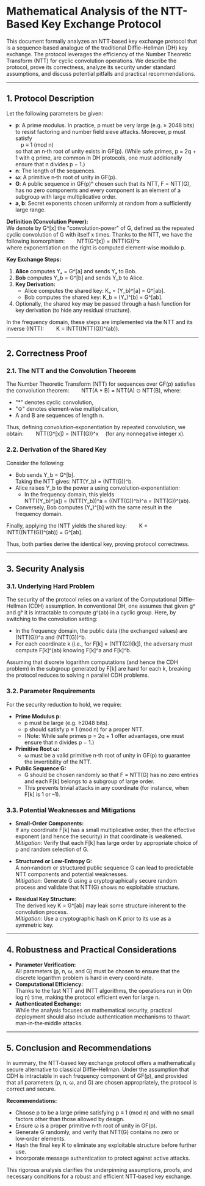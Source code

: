 # Mathematical Analysis of the NTT-Based Key Exchange Protocol

This document formally analyzes an NTT‑based key exchange protocol that is a sequence‑based analogue of the traditional Diffie–Hellman (DH) key exchange. The protocol leverages the efficiency of the Number Theoretic Transform (NTT) for cyclic convolution operations. We describe the protocol, prove its correctness, analyze its security under standard assumptions, and discuss potential pitfalls and practical recommendations.

---

## 1. Protocol Description

Let the following parameters be given:
- **p**: A prime modulus. In practice, p must be very large (e.g. ≥ 2048 bits) to resist factoring and number field sieve attacks. Moreover, p must satisfy  
  p ≡ 1 (mod n)  
  so that an n‑th root of unity exists in GF(p). (While safe primes, p = 2q + 1 with q prime, are common in DH protocols, one must additionally ensure that n divides p − 1.)
- **n**: The length of the sequences.
- **ω**: A primitive n‑th root of unity in GF(p).
- **G**: A public sequence in GF(p)ⁿ chosen such that its NTT, F = NTT(G), has no zero components and every component is an element of a subgroup with large multiplicative order.
- **a, b**: Secret exponents chosen uniformly at random from a sufficiently large range.

**Definition (Convolution Power):**  
We denote by G^[x] the "convolution‑power" of G, defined as the repeated cyclic convolution of G with itself x times. Thanks to the NTT, we have the following isomorphism:
  NTT(G^[x]) = (NTT(G))^x  
where exponentiation on the right is computed element‑wise modulo p.

**Key Exchange Steps:**
1. **Alice** computes Yₐ = G^[a] and sends Yₐ to Bob.
2. **Bob** computes Y_b = G^[b] and sends Y_b to Alice.
3. **Key Derivation:**  
   - Alice computes the shared key: Kₐ = (Y_b)^[a] = G^[ab].  
   - Bob computes the shared key: K_b = (Yₐ)^[b] = G^[ab].
4. Optionally, the shared key may be passed through a hash function for key derivation (to hide any residual structure).

In the frequency domain, these steps are implemented via the NTT and its inverse (INTT):
  K = INTT((NTT(G))^(ab)).

---

## 2. Correctness Proof

### 2.1. The NTT and the Convolution Theorem

The Number Theoretic Transform (NTT) for sequences over GF(p) satisfies the convolution theorem:
  NTT(A * B) = NTT(A) ⊙ NTT(B),
where:
- "*" denotes cyclic convolution,
- "⊙" denotes element‑wise multiplication,
- A and B are sequences of length n.

Thus, defining convolution‑exponentiation by repeated convolution, we obtain:
  NTT(G^[x]) = (NTT(G))^x  (for any nonnegative integer x).

### 2.2. Derivation of the Shared Key

Consider the following:
- Bob sends Y_b = G^[b].  
  Taking the NTT gives: NTT(Y_b) = (NTT(G))^b.
- Alice raises Y_b to the power a using convolution‑exponentiation:
  - In the frequency domain, this yields  
    NTT((Y_b)^[a]) = (NTT(Y_b))^a = ((NTT(G))^b)^a = (NTT(G))^(ab).
- Conversely, Bob computes (Yₐ)^[b] with the same result in the frequency domain.

Finally, applying the INTT yields the shared key:
  K = INTT((NTT(G))^(ab)) = G^[ab].

Thus, both parties derive the identical key, proving protocol correctness.

---

## 3. Security Analysis

### 3.1. Underlying Hard Problem

The security of the protocol relies on a variant of the Computational Diffie–Hellman (CDH) assumption. In conventional DH, one assumes that given gᵃ and gᵇ it is intractable to compute g^(ab) in a cyclic group. Here, by switching to the convolution setting:
- In the frequency domain, the public data (the exchanged values) are (NTT(G))^a and (NTT(G))^b.
- For each coordinate k (i.e., for F[k] = (NTT(G))[k]), the adversary must compute F[k]^(ab) knowing F[k]^a and F[k]^b.

Assuming that discrete logarithm computations (and hence the CDH problem) in the subgroup generated by F[k] are hard for each k, breaking the protocol reduces to solving n parallel CDH problems.

### 3.2. Parameter Requirements

For the security reduction to hold, we require:
- **Prime Modulus p:**  
  - p must be large (e.g. ≥2048 bits).  
  - p should satisfy p ≡ 1 (mod n) for a proper NTT.  
  - (Note: While safe primes p = 2q + 1 offer advantages, one must ensure that n divides p − 1.)
- **Primitive Root ω:**  
  - ω must be a valid primitive n‑th root of unity in GF(p) to guarantee the invertibility of the NTT.
- **Public Sequence G:**  
  - G should be chosen randomly so that F = NTT(G) has no zero entries and each F[k] belongs to a subgroup of large order.  
  - This prevents trivial attacks in any coordinate (for instance, when F[k] is 1 or –1).

### 3.3. Potential Weaknesses and Mitigations

- **Small‑Order Components:**  
  If any coordinate F[k] has a small multiplicative order, then the effective exponent (and hence the security) in that coordinate is weakened.  
  *Mitigation:* Verify that each F[k] has large order by appropriate choice of p and random selection of G.

- **Structured or Low‑Entropy G:**  
  A non‑random or structured public sequence G can lead to predictable NTT components and potential weaknesses.  
  *Mitigation:* Generate G using a cryptographically secure random process and validate that NTT(G) shows no exploitable structure.

- **Residual Key Structure:**  
  The derived key K = G^[ab] may leak some structure inherent to the convolution process.  
  *Mitigation:* Use a cryptographic hash on K prior to its use as a symmetric key.

---

## 4. Robustness and Practical Considerations

- **Parameter Verification:**  
  All parameters (p, n, ω, and G) must be chosen to ensure that the discrete logarithm problem is hard in every coordinate.  
- **Computational Efficiency:**  
  Thanks to the fast NTT and INTT algorithms, the operations run in O(n log n) time, making the protocol efficient even for large n.
- **Authenticated Exchange:**  
  While the analysis focuses on mathematical security, practical deployment should also include authentication mechanisms to thwart man‑in‑the‑middle attacks.

---

## 5. Conclusion and Recommendations

In summary, the NTT‑based key exchange protocol offers a mathematically secure alternative to classical Diffie–Hellman. Under the assumption that CDH is intractable in each frequency component of GF(p), and provided that all parameters (p, n, ω, and G) are chosen appropriately, the protocol is correct and secure.

**Recommendations:**
- Choose p to be a large prime satisfying p ≡ 1 (mod n) and with no small factors other than those allowed by design.
- Ensure ω is a proper primitive n‑th root of unity in GF(p).
- Generate G randomly, and verify that NTT(G) contains no zero or low‑order elements.
- Hash the final key K to eliminate any exploitable structure before further use.
- Incorporate message authentication to protect against active attacks.

This rigorous analysis clarifies the underpinning assumptions, proofs, and necessary conditions for a robust and efficient NTT‑based key exchange. 
